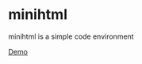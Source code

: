 # minihtml
minihtml is a simple code environment

[Demo](https://100errors.github.io/minihtml/demo/)